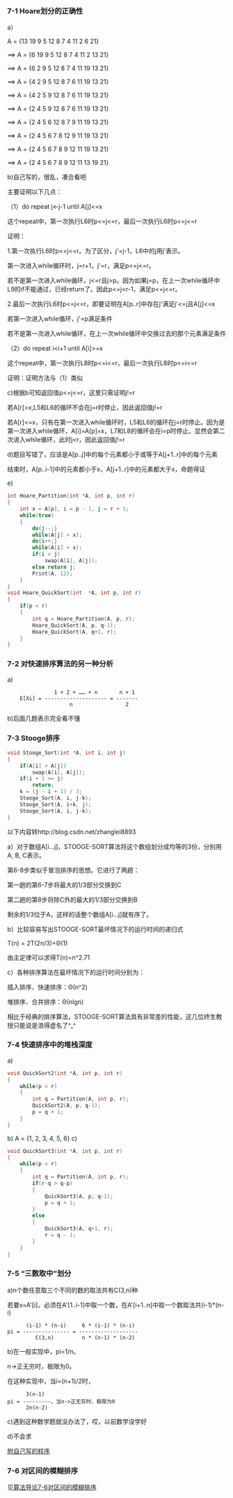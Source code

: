 ### 7-1 Hoare划分的正确性

a）  

A = {13 19 9 5 12 8 7 4 11 2 6 21}    

==> A = {6 19 9 5 12 8 7 4 11 2 13 21}    

==> A = {6 2 9 5 12 8 7 4 11 19 13 21}    

==> A = {4 2 9 5 12 8 7 6 11 19 13 21}    

==> A = {4 2 5 9 12 8 7 6 11 19 13 21}    

==> A = {2 4 5 9 12 8 7 6 11 19 13 21}    

==> A = {2 4 5 6 12 8 7 9 11 19 13 21}    

==> A = {2 4 5 6 7 8 12 9 11 19 13 21}    

==> A = {2 4 5 6 7 8 9 12 11 19 13 21}    

==> A = {2 4 5 6 7 8 9 12 11 13 19 21} 
 
b)自己写的，很乱，凑合看吧

主要证明以下几点：

（1）do repeat j<-j-1 until A[j]<=x

这个repeat中，第一次执行L6时p<=j<=r，最后一次执行L6时p<=j<=r

证明：

1.第一次执行L6时p<=j<=r。为了区分，j'=j-1，L6中的j用j'表示。

第一次进入while循环时，j=r+1，j'=r，满足p<=j<=r。

若不是第一次进入while循环，j<=r且j>p。因为如果j=p，在上一次while循环中L9的if不能通过，已经return了。因此p<=j<r-1，满足p<=j<=r。

2.最后一次执行L6时p<=j<=r，即要证明在A[p..r]中存在j'满足j'<=j且A[j]<=x

若第一次进入while循环，j'=p满足条件

若不是第一次进入while循环，在上一次while循环中交换过去的那个元素满足条件

（2）do repeat i<i+1 until A[i]>=x

这个repeat中，第一次执行L8时p<=i<=r，最后一次执行L8时p<=i<=r

证明：证明方法与（1）类似

c)根据b可知返回值p<=j<=r，这里只需证明j!=r

若A[r]>x,L5和L6的循环不会在j=r时停止，因此返回值j!=r

若A[r]<=x，只有在第一次进入while循环时，L5和L6的循环在j=r时停止。因为是第一次进入while循环，A[i]=A[p]=x，L7和L8的循环会在i=p时停止。显然会第二次进入while循环，此时j<r，因此返回值j!=r

d)题目写错了，应该是A[p..j]中的每个元素都小于或等于A[j+1..r]中的每个元素

结束时，A[p..i-1]中的元素都小于x，A[j+1..r]中的元素都大于x，命题得证

e)

```c++
int Hoare_Partition(int *A, int p, int r)    
{    
    int x = A[p], i = p - 1, j = r + 1;    
    while(true)    
    {    
        do{j--;}    
        while(A[j] > x);    
        do{i++;}    
        while(A[i] < x);    
        if(i < j)    
            swap(A[i], A[j]);    
        else return j;    
        Print(A, 12);    
    }    
}    
void Hoare_QuickSort(int  *A, int p, int r)    
{    
    if(p < r)    
    {    
        int q = Hoare_Partition(A, p, r);    
        Hoare_QuickSort(A, p, q-1);    
        Hoare_QuickSort(A, q+1, r);    
    }    
} 
```

### 7-2 对快速排序算法的另一种分析 

a)

```
               1 + 2 + …… + n       n + 1
    E[Xi] = -------------------- = -------
	                n                 2
```
                    
b)后面几题表示完全看不懂


### 7-3 Stooge排序

```c++
void Stooge_Sort(int *A, int i, int j)  
{  
    if(A[i] > A[j])  
        swap(A[i], A[j]);  
    if(i + 1 >= j)  
        return;  
    k = (j - i + 1) / 3;  
    Stooge_Sort(A, i, j-k);  
    Stooge_Sort(A, i+k, j);  
    Stooge_Sort(A, i, j-k);  
}
```
以下内容转http://blog.csdn.net/zhanglei8893

a）对于数组A[i...j]，STOOGE-SORT算法将这个数组划分成均等的3份，分别用A, B, C表示。

第6-8步类似于冒泡排序的思想。它进行了两趟：

第一趟的第6-7步将最大的1/3部分交换到C

第二趟的第8步将除C外的最大的1/3部分交换到B

剩余的1/3位于A，这样的话整个数组A[i...j]就有序了。

b）比较容易写出STOOGE-SORT最坏情况下的运行时间的递归式

T(n) = 2T(2n/3)+Θ(1)

由主定律可以求得T(n)=n^2.71

c）各种排序算法在最坏情况下的运行时间分别为：

插入排序、快速排序：Θ(n^2)

堆排序、合并排序：Θ(nlgn)

相比于经典的排序算法，STOOGE-SORT算法具有非常差的性能，这几位终生教授只能说是浪得虚名了^_^
  

### 7-4 快速排序中的堆栈深度

a)

```c++
void QuickSort2(int *A, int p, int r)
{
	while(p < r)
	{
		int q = Partition(A, int p, r);
		QuickSort2(A, p, q-1);
		p = q + 1;
	}
}
```

b) A = {1, 2, 3, 4, 5, 6}
c)

```c++
void QuickSort3(int *A, int p, int r)
{
	while(p < r)
	{
		int q = Partition(A, int p, r);
		if(r-q > q-p)
		{
			QuickSort3(A, p, q-1);
			p = q + 1;
		}
		else
		{
			QuickSort3(A, q+1, r);
			r = q - 1;
		}
	}
}
```

### 7-5 “三数取中”划分

a)n个数任意取三个不同的数的取法共有C(3,n)种

若要x=A'[i]，必须在A'[1..i-1]中取一个数，在A'[i+1..n]中取一个数取法共(i-1)*(n-i)

```
      (i-1) * (n-i)     6 * (i-1) * (n-i)
pi = --------------- = -------------------
         C(3,n)         n * (n-1) * (n-2)
```

b)在一般实现中，pi=1/n。

n->正无穷时，极限为0。

在这种实现中，当i=(n+1)/2时，

```
      3(n-1)
pi = ---------，当n->正无穷时，极限为0
      2n(n-2)
```

c)遇到这种数学题就没办法了，哎，以前数学没学好

d)不会求

[附自己写的程序](https://github.com/windmissing/exerciseForAlgorithmSecond/blob/master/src/chapter7/Exercise7_5.cpp)


### 7-6 对区间的模糊排序

见[算法导论7-6对区间的模糊排序](http://blog.csdn.net/mishifangxiangdefeng/article/details/7681109)
